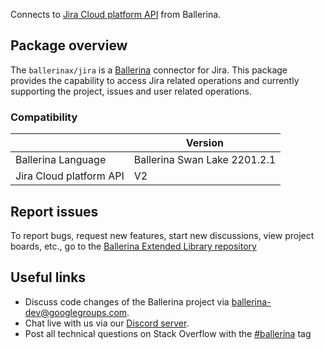 Connects to [Jira Cloud platform API](https://developer.atlassian.com/cloud/jira/platform/) from Ballerina.

## Package overview
The `ballerinax/jira` is a [Ballerina](https://ballerina.io/) connector for Jira.
This package provides the capability to access Jira related operations and currently supporting the project, issues and user related operations.

### Compatibility
|                         | Version                   |
|-------------------------|---------------------------|
| Ballerina Language      | Ballerina Swan Lake 2201.2.1|
| Jira Cloud platform API | V2                        |

## Report issues
To report bugs, request new features, start new discussions, view project boards, etc., go to the [Ballerina Extended Library repository](https://github.com/ballerina-platform/ballerina-extended-library)

## Useful links
- Discuss code changes of the Ballerina project via [ballerina-dev@googlegroups.com](mailto:ballerina-dev@googlegroups.com).
- Chat live with us via our [Discord server](https://discord.gg/ballerinalang).
- Post all technical questions on Stack Overflow with the [#ballerina](https://stackoverflow.com/questions/tagged/ballerina) tag
